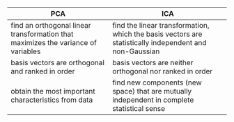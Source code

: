 PCA | ICA
------------ | -------------
find an orthogonal linear transformation that maximizes the variance of variables | find the linear transformation, which the basis vectors are statistically independent and non-Gaussian
basis vectors are orthogonal and ranked in order | basis vectors are neither orthogonal nor ranked in order
obtain the most important characteristics from data | find new components (new space) that are mutually independent in complete statistical sense
